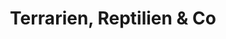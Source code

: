 ---
title: "Terrarien, Reptilien & Co"
url: /oberammergau/terrarien-reptilien-und-co/
shop: Tiere
---
